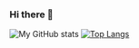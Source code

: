 ### Hi there 👋

![My GitHub stats](https://github-readme-stats.vercel.app/api?username=KaaPex&show_icons=true&theme=calm_pink&line_height=27)
[![Top Langs](https://github-readme-stats.vercel.app/api/top-langs/?username=KaaPex&theme=calm_pink&langs_count=3&hide=actionscript)](https://github.com/anuraghazra/github-readme-stats)


<!--
**KaaPex/KaaPex** is a ✨ _special_ ✨ repository because its `README.md` (this file) appears on your GitHub profile.

Here are some ideas to get you started:

- 🔭 I’m currently working on ...
- 🌱 I’m currently learning ...
- 👯 I’m looking to collaborate on ...
- 🤔 I’m looking for help with ...
- 💬 Ask me about ...
- 📫 How to reach me: ...
- 😄 Pronouns: ...
- ⚡ Fun fact: ...
-->
